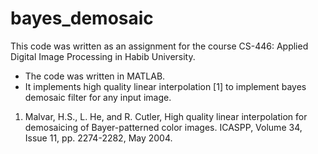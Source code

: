 # bayes_demosaic

This code was written as an assignment for the course CS-446: Applied Digital Image Processing in Habib University.

- The code was written in MATLAB.
- It implements high quality linear interpolation [1] to implement bayes demosaic filter for any input image.

1. Malvar, H.S., L. He, and R. Cutler, High quality linear interpolation for demosaicing of
Bayer-patterned color images. ICASPP, Volume 34, Issue 11, pp. 2274-2282, May 2004.
